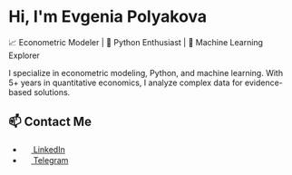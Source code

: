 # Hi, I'm Evgenia Polyakova

📈 Econometric Modeler | 🐍 Python Enthusiast | 🤖 Machine Learning Explorer

 I specialize in econometric modeling, Python, and machine learning. With 5+ years in quantitative economics, I analyze complex data for evidence-based solutions.
 
## 📫 Contact Me

- [<img src="linkedin-icon.png" height="16px" width="16px"/> LinkedIn](https://www.linkedin.com/in/evgenia-polyakova-b36267123/)
- [<img src="telegram-icon.png" height="16px" width="16px"/> Telegram](@evg_polyak)



